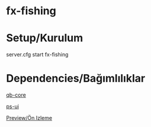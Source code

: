 # fx-fishing

# Setup/Kurulum

server.cfg start fx-fishing

# Dependencies/Bağımlılıklar

[qb-core](https://github.com/qbcore-framework/qb-core)

[ps-ui](https://github.com/Project-Sloth/ps-ui)

[Preview/Ön Izleme](https://youtu.be/WhmGSXowgfc)  





